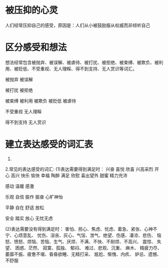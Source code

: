 # 被压抑的心灵
  人们经常压抑自己的感受，原因是：人们从小被鼓励服从权威而非倾听自己
# 区分感受和想法
  想法经常包含被抛弃、被误解、被虐待、被打扰、被拒绝、被束缚、被欺负、被利用、被贬低、不受重视、无人理睬、得不到支持、无人赏识等词汇。

  被抛弃
  被误解

  被打扰
  被拒绝

  被束缚
  被利用
  被欺负
  被贬低
  被虐待

  不受重视
  无人理睬
  
  得不到支持
  无人赏识
# 建立表达感受的词汇表
1.
2.常见的表达感受的词汇:
(1)表达需要得到满足时：
  兴奋
  喜悦
  欣喜
  兴高采烈
  开心
  高兴
  快乐
  愉快
  幸福
  陶醉
  满足
  欣慰
  喜出望外
  甜蜜
  精力充沛
  
  
  感动
  温暖
  感激

  乐观
  自信
  振作
  振奋
  心旷神怡

  平静
  自在
  舒适
  放松

  安全
  踏实
  放心
  无忧无虑
  
(2)表达需要没有得到满足时：
  害怕、担心、焦虑、忧虑、着急、紧张、心神不宁、心烦意乱、
  忧伤、沮丧、灰心、气馁、泄气、绝望、伤感、凄凉、悲伤、
  恼怒、愤怒、烦恼、苦恼、生气、厌烦、不满、不快、不耐烦、不高兴、
  震惊、
  失望、
  困惑、茫然、
  寂寞、孤独、
  郁闷、
  难过、悲观、沉重、
  麻木、
  精疲力尽、萎靡不振、疲惫不堪、昏昏欲睡、无精打采、
  尴尬、惭愧、内疚、
  妒忌、遗憾、不舒服
    